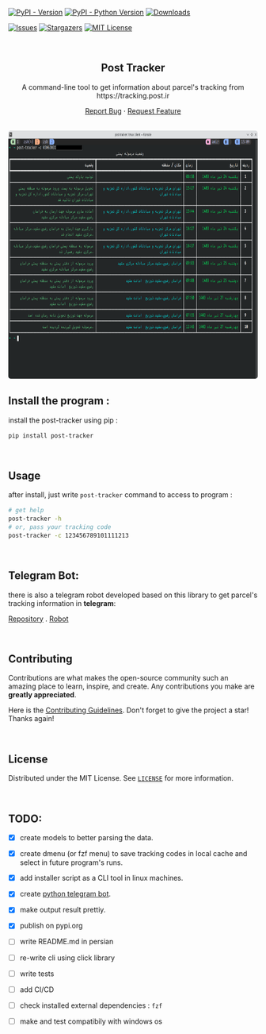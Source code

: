 <a name="readme-top"></a>

<!-- PROJECT SHIELDS -->

[![PyPI - Version][pypi-version-shields]][pypi-url]
[![PyPI - Python Version][pypi-python-versions-shields]][pypi-url]
[![Downloads](https://static.pepy.tech/badge/post-tracker)][pypi-url]

<!--[![Contributors][contributors-shield]][contributors-url]-->
<!-- [![Forks][forks-shield]][forks-url]-->

<!-- [![Tests][tests-shield]][github-repo-url] -->
[![Issues][issues-shield]][issues-url]
[![Stargazers][stars-shield]][stars-url]
[![MIT License][license-shield]][license-url]


<!-- PROJECT LOGO -->

<br />

<div align="center">

  <h2 align="center">Post Tracker</h2>

  <p align="center">
A command-line tool to get information about parcel's tracking from https://tracking.post.ir
  </p>

  <a href="https://github.com/amiraref/post-tracker/issues">Report Bug</a>
  ·
  <a href="https://github.com/amiraref/post-tracker/issues">Request Feature</a>


  <br/>

  <a href="#">
      <img src="https://raw.githubusercontent.com/amiraref/post-tracker/master/images/output-2.png?raw=true" alt="Screenshot" height="500" style="border-radius: 5px;">
  </a>

</div>



## Install the program :
install the post-tracker using pip :
```bash
pip install post-tracker
```

<br/>

## Usage
after install, just write `post-tracker` command to access to program :
```bash
# get help
post-tracker -h
# or, pass your tracking code
post-tracker -c 123456789101111213
```

<br/>

## Telegram Bot:
there is also a telegram robot developed based on this library to get parcel's tracking information in **telegram**:

[Repository](https://github.com/amirAref/post-tracker-bot)
.
[Robot](https://t.me/IRPostTrackerbot)


<br/>

<!-- CONTRIBUTING -->

## Contributing

Contributions are what makes the open-source community such an amazing place to learn, inspire, and create. Any contributions you make are **greatly appreciated**.

Here is the [Contributing Guidelines](https://github.com/amiraref/post-tracker/blob/master/CONTRIBUTING.md).
Don't forget to give the project a star! Thanks again!

<br/>

<!-- LICENSE -->

## License

Distributed under the MIT License. See [`LICENSE`](https://github.com/amiraref/post-tracker/blob/master/LICENSE) for more information.

<br/>
<!-- TODO-->

## TODO:
- [x] create models to better parsing the data.
- [x] create dmenu (or fzf menu) to save tracking codes in local cache and select in future program's runs.
- [x] add installer script as a CLI tool in linux machines.
- [x] create [python telegram bot](https://github.com/amiraref/post-tracker-bot).
- [x] make output result prettiy.
- [x] publish on pypi.org
- [ ] write README.md in persian
- [ ] re-write cli using click library
- [ ] write tests
- [ ] add CI/CD
- [ ] check installed external dependencies : `fzf`
- [ ] make and test compatibily with windows os




<!-- MARKDOWN LINKS & IMAGES -->
<!-- SHIELDS -->
[contributors-shield]: https://img.shields.io/github/contributors/amiraref/post-tracker.svg?style=for-the-badge
[forks-shield]: https://img.shields.io/github/forks/amiraref/post-tracker.svg?style=for-the-badge
[stars-shield]: https://img.shields.io/github/stars/amiraref/post-tracker?style=flat&color=green
[issues-shield]: https://img.shields.io/github/issues/amiraref/post-tracker.svg
[license-shield]: https://img.shields.io/github/license/amiraref/post-tracker.svg
<!-- other links -->
[contributors-url]: https://github.com/amiraref/post-tracker/graphs/contributors
[forks-url]: https://github.com/amiraref/post-tracker/network/members
[stars-url]: https://github.com/amiraref/post-tracker/stargazers
[issues-url]: https://github.com/amiraref/post-tracker/issues
[license-url]: https://github.com/amiraref/post-tracker/blob/master/LICENSE
[pypi-url]: https://pypi.org/project/post-tracker
[github-repo-url]: https://github.com/amiraref/post-tracker

<!-- [product-screenshot]: images/screenshot.png -->

[Pydantic.badge]: https://img.shields.io/badge/pydantic-black?style=for-the-badge&logo=pydantic&logoColor=red
[Httpx.badge]: https://img.shields.io/badge/Httpx-gray?style=for-the-badge
[tests-shield]: https://github.com/amiraref/post-tracker/actions/workflows/tests.yml/badge.svg
[pypi-version-shields]: https://img.shields.io/pypi/v/post-tracker
[pypi-python-versions-shields]: https://img.shields.io/pypi/pyversions/post-tracker
